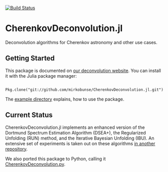 [![Build Status](https://travis-ci.org/mirkobunse/CherenkovDeconvolution.jl.svg?branch=master)](https://travis-ci.org/mirkobunse/CherenkovDeconvolution.jl)

# CherenkovDeconvolution.jl

Deconvolution algorithms for Cherenkov astronomy and other use cases.



## Getting Started

This package is documented on [our deconvolution website](https://sfb876.tu-dortmund.de/deconvolution).
You can install it with the Julia package manager:

      Pkg.clone("git://github.com/mirkobunse/CherenkovDeconvolution.jl.git")

The [example directory](https://github.com/mirkobunse/CherenkovDeconvolution.jl/tree/master/example)
explains, how to use the package.



## Current Status

CherenkovDeconvolution.jl implements an enhanced version of the Dortmund Spectrum Estimation Algorithm (DSEA+),
the Regularized Unfolding (RUN) method, and the Iterative Bayesian Unfolding (IBU).
An extensive set of experiments is taken out on these algorithms [in another repository](https://github.com/mirkobunse/deconv-exp).

We also ported this package to Python, calling it [CherenkovDeconvolution.py](https://github.com/mirkobunse/CherenkovDeconvolution.py).


